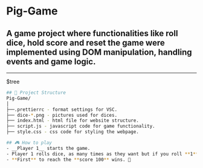 # Pig-Game
## A game project where functionalities like roll dice, hold score and reset the game were implemented using DOM manipulation, handling events and game logic.
---------------------------------------------------------------------------------------------------------------
$tree
```bash
## 📁 Project Structure
Pig-Game/
│
├──.prettierrc - format settings for VSC.
├── dice-*.png - pictures used for dices.
├── index.html - html file for website structure.
├── script.js - javascript code for game functionality.
├── style.css - css code for styling the webpage.

## 🎮 How to play
- __Player 1__ starts the game.
- Player 1 rolls dice, as many times as they want but if you roll **1**, player is switched to **Player 2**
- **First** to reach the **score 100** wins. 🎉
